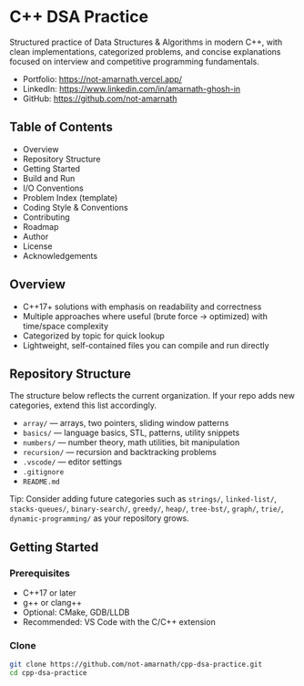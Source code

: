 # C++ DSA Practice

Structured practice of Data Structures & Algorithms in modern C++, with clean implementations, categorized problems, and concise explanations focused on interview and competitive programming fundamentals.

- Portfolio: https://not-amarnath.vercel.app/
- LinkedIn: https://www.linkedin.com/in/amarnath-ghosh-in
- GitHub: https://github.com/not-amarnath

## Table of Contents
- Overview
- Repository Structure
- Getting Started
- Build and Run
- I/O Conventions
- Problem Index (template)
- Coding Style & Conventions
- Contributing
- Roadmap
- Author
- License
- Acknowledgements

## Overview
- C++17+ solutions with emphasis on readability and correctness
- Multiple approaches where useful (brute force → optimized) with time/space complexity
- Categorized by topic for quick lookup
- Lightweight, self-contained files you can compile and run directly

## Repository Structure
The structure below reflects the current organization. If your repo adds new categories, extend this list accordingly.
- `array/` — arrays, two pointers, sliding window patterns
- `basics/` — language basics, STL, patterns, utility snippets
- `numbers/` — number theory, math utilities, bit manipulation
- `recursion/` — recursion and backtracking problems
- `.vscode/` — editor settings
- `.gitignore`
- `README.md`

Tip: Consider adding future categories such as `strings/`, `linked-list/`, `stacks-queues/`, `binary-search/`, `greedy/`, `heap/`, `tree-bst/`, `graph/`, `trie/`, `dynamic-programming/` as your repository grows.

## Getting Started

### Prerequisites
- C++17 or later
- g++ or clang++
- Optional: CMake, GDB/LLDB
- Recommended: VS Code with the C/C++ extension

### Clone
```bash
git clone https://github.com/not-amarnath/cpp-dsa-practice.git
cd cpp-dsa-practice
